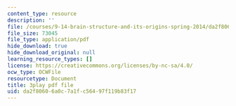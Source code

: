 ```yaml
---
content_type: resource
description: ''
file: /courses/9-14-brain-structure-and-its-origins-spring-2014/da2f80606a0c7a1fc56497f119b83f17_555124.pdf
file_size: 73045
file_type: application/pdf
hide_download: true
hide_download_original: null
learning_resource_types: []
license: https://creativecommons.org/licenses/by-nc-sa/4.0/
ocw_type: OCWFile
resourcetype: Document
title: 3play pdf file
uid: da2f8060-6a0c-7a1f-c564-97f119b83f17
---
```

